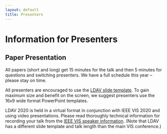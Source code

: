 ```yaml
---
layout: default
title: Presenters
---
```


# Information for Presenters

## Paper Presentation

All papers (short and long) get 15 minutes for the talk and then 5 minutes
for questions and switching presenters. We have a full schedule this year –
please stay on time.

All presenters are encouraged to use the [LDAV slide template].
To gain maximum size and benefit on the screen, we suggest presenters
use the 16x9 wide format PowerPoint templates.

LDAV 2020 is held in a virtual format in conjunction with IEEE VIS 2020 and using 
video presentations. Please read thoroughly technical information for 
recording your talk from the [IEEE VIS speaker information]. 
(Note that LDAV has a different slide template and talk length than the main VIS conference.)

[LDAV slide template]: assets/LDAV_2020_Template.pptx
[IEEE VIS speaker information]: http://ieeevis.org/year/2020/info/presenter-information/talk-recording-guide
